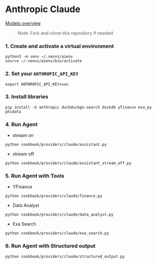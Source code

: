 # Anthropic Claude

[Models overview](https://docs.anthropic.com/claude/docs/models-overview)

> Note: Fork and clone this repository if needed

### 1. Create and activate a virtual environment

```shell
python3 -m venv ~/.venvs/aienv
source ~/.venvs/aienv/bin/activate
```

### 2. Set your `ANTHROPIC_API_KEY`

```shell
export ANTHROPIC_API_KEY=xxx
```

### 3. Install libraries

```shell
pip install -U anthropic duckduckgo-search duckdb yfinance exa_py phidata
```

### 4. Run Agent

- stream on

```shell
python cookbook/providers/claude/assistant.py
```

- stream off

```shell
python cookbook/providers/claude/assistant_stream_off.py
```

### 5. Run Agent with Tools

- YFinance

```shell
python cookbook/providers/claude/finance.py
```

- Data Analyst

```shell
python cookbook/providers/claude/data_analyst.py
```

- Exa Search

```shell
python cookbook/providers/claude/exa_search.py
```

### 6. Run Agent with Structured output

```shell
python cookbook/providers/claude/structured_output.py
```

